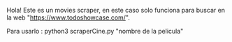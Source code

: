 
Hola! Este es un movies scraper, en este caso solo funciona para buscar en la web "https://www.todoshowcase.com/".

Para usarlo : python3 scraperCine.py "nombre de la pelicula"

